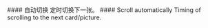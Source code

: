 <cn>
#### 自动切换
定时切换下一张。
</cn>

<us>
#### Scroll automatically
Timing of scrolling to the next card/picture.
</us>
